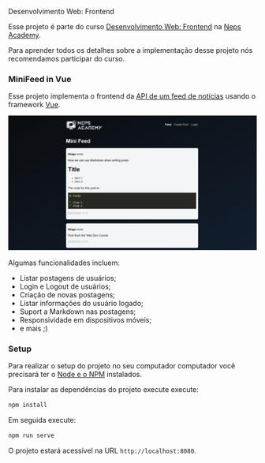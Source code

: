 Desenvolvimento Web: Frontend

Esse projeto é parte do curso [Desenvolvimento Web: Frontend](https://neps.academy/br/course/desenvolvimento-web:-frontend) na [Neps Academy](https://neps.academy/br).

Para aprender todos os detalhes sobre a implementação desse projeto nós recomendamos participar do curso.

### MiniFeed in Vue

Esse projeto implementa o frontend da [API de um feed de notícias](https://guide-flask.herokuapp.com/docs/swagger#/) usando o framework [Vue](https://vuejs.org/).

![Feed](images/feed.png)

Algumas funcionalidades incluem:

- Listar postagens de usuários;
- Login e Logout de usuários;
- Criação de novas postagens;
- Listar informações do usuário logado;
- Suport a Markdown nas postagens;
- Responsividade em dispositivos móveis;
- e mais ;)

### Setup

Para realizar o setup do projeto no seu computador computador você precisará ter o [Node e o NPM](https://nodejs.org/en/download/) instalados.

Para instalar as dependências do projeto execute execute:

```bash
npm install
```

Em seguida execute:

```bash
npm run serve
```

O projeto estará acessível na URL `http://localhost:8080`.
